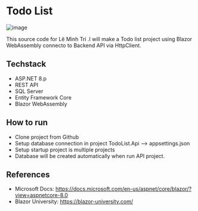 # Todo List 
![image](https://github.com/user-attachments/assets/ac36a594-e7af-4887-8db5-16fb1b6a7737)

This source code for Lê Minh Trí .I will make a Todo list project using Blazor WebAssembly connecto to Backend API via HttpClient. 

## Techstack
- ASP.NET 8.p
- REST API
- SQL Server
- Entity Framework Core
- Blazor WebAssembly
## How to run
- Clone project from Github
- Setup database connection in project TodoList.Api --> appsettings.json
- Setup startup project is multiple projects
- Database will be created automatically when run API project.

## References
- Microsoft Docs: https://docs.microsoft.com/en-us/aspnet/core/blazor/?view=aspnetcore-8.0
- Blazor University: https://blazor-university.com/

